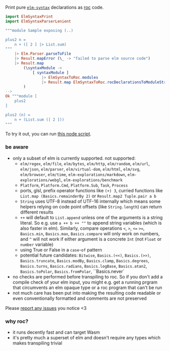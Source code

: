 Print pure [`elm-syntax`](https://dark.elm.dmy.fr/packages/stil4m/elm-syntax/latest/) declarations as
[roc](https://www.roc-lang.org/) code.

```elm
import ElmSyntaxPrint
import ElmSyntaxParserLenient

"""module Sample exposing (..)

plus2 n =
    n + ([ 2 ] |> List.sum)
"""
    |> Elm.Parser.parseToFile
    |> Result.mapError (\_ -> "failed to parse elm source code")
    |> Result.map
        (\syntaxModule ->
            [ syntaxModule ]
                |> ElmSyntaxToRoc.modules
                |> Result.map ElmSyntaxToRoc.rocDeclarationsToModuleString
        )
-->
Ok """module [
    plus2
]

plus2 (n) =
    n + (List.sum ([ 2 ]))
"""
```

To try it out, you can
run [this node script](https://github.com/lue-bird/elm-syntax-to-roc/tree/main/node-elm-to-roc).

### be aware

-   only a subset of elm is currently supported. not supported:
    -   `elm/regex`, `elm/file`, `elm/bytes`, `elm/http`, `elm/random`, `elm/url`, `elm/json`, `elm/parser`, `elm/virtual-dom`,
        `elm/html`, `elm/svg`, `elm/browser`, `elm/time`, `elm-explorations/markdown`, `elm-explorations/webgl`, `elm-explorations/benchmark`
    -   `Platform`, `Platform.Cmd`, `Platform.Sub`, `Task`, `Process`
    -   ports, glsl, prefix operator functions like `(+) 3`,
        curried functions like `List.map (Basics.remainderBy 2)` or `Result.map2 Tuple.pair a b`
    -   `String` uses UTF-8 instead of UTF-16 internally which means some helpers relying on code point offsets (like `String.length`) can return different results
    -   `++` will default to `List.append` unless one of the arguments is a string literal. So e.g. use `a ++ b ++ ""` to append string variables (which is also faster in elm).
        Similarly, compare operations `<`, `>`, `<=` `>=`, `Basics.min`, `Basics.max`, `Basics.compare` will only work on numbers,
        and `^` will not work if either argument is a concrete `Int` (not `Float` or `number` variable)
    -   using True or False in a `case`-`of` pattern
    -   potential future candidates: `Bitwise`, `Basics.(<<)`, `Basics.(>>)`, `Basics.truncate`, `Basics.modBy`, `Basics.clamp`, `Basics.degrees`, `Basics.turns`,
        `Basics.radians`, `Basics.logBase`, `Basics.atan2`, `Basics.toPolar`, `Basics.fromPolar`, ``Basics.never`
-   no checks are performed before transpiling to roc. So if you don't add a compile check of your elm input,
    you might e.g. get a running prgram that circumvents an elm opaque type or a roc program that can't be run
-   not much care has been put into making the resulting code readable or even conventionally formatted
    and comments are not preserved

Please [report any issues](https://github.com/lue-bird/elm-syntax-format/issues/new) you notice <3

### why roc?

-   it runs decently fast and can target Wasm
-   it's pretty much a superset of elm and doesn't require any types which makes transpiling trivial
